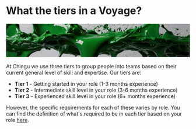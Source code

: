 # What the tiers in a Voyage?
![Voyage topic banner](../assets/horizontal-paint-splash-green.jpg)

At Chingu we use three _tiers_ to group people into teams based on their
current general level of skill and expertise. Our tiers are:

* **Tier 1** - Getting started in your role (1-3 months experience)
* **Tier 2** - Intermediate skill level in your role (3-6 months experience)
* **Tier 3** - Experienced skill level in your role (6+ months experience)

However, the specific requirements for each of these varies by role. You can
find the definition of what's required to be in each tier based on your role
[here](https://github.com/chingu-voyages/Handbook/blob/main/docs/guides/soloproject/soloproject.md#1-choose-your-tier-1%EF%B8%8F%E2%83%A3-2%EF%B8%8F%E2%83%A3-3%EF%B8%8F%E2%83%A3).